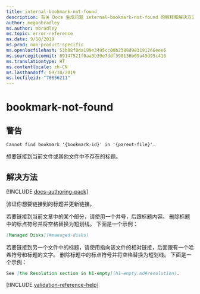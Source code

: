 ```yaml
---
title: internal-bookmark-not-found
description: 有关 Docs 生成问题 internal-bookmark-not-found 的解释和解决方法
author: meganbradley
ms.author: mbradley
ms.topic: error-reference
ms.date: 9/10/2019
ms.prod: non-product-specific
ms.openlocfilehash: 53b98f8da199e3495cc00b2388d983191268eee6
ms.sourcegitcommit: 89147521f0aa3b39e7ddf390136b09a43d95c416
ms.translationtype: HT
ms.contentlocale: zh-CN
ms.lasthandoff: 09/10/2019
ms.locfileid: "70856211"
---
```

# <a name="bookmark-not-found"></a>bookmark-not-found

## <a name="warning"></a>警告

`Cannot find bookmark '{bookmark-id}' in '{parent-file}'.`

想要链接到当前文件或其他文件中不存在的标题。

## <a name="resolution"></a>解决方法

[!INCLUDE [docs-authoring-pack](includes/docs-authoring-pack.md)]

验证你想要链接到的标题并更新链接。

若要链接到当前文章中的某个部分，请使用一个井号，后跟标题内容。 删除标题中的标点符号并将空格替换为短划线。 下面是一个示例：

```markdown
[Managed Disks](#managed-disks)
```

若要链接到另一个文件中的标题，请使用指向该文件的相对链接，后面跟有一个哈希符号和标题的文字。 删除标题中的标点符号并将空格替换为短划线。 下面是一个示例：

```markdown
See [the Resolution section in h1-empty](h1-empty.md#resolution).
```

<!--make sure to add this file to your includes folder and verify the path-->
[!INCLUDE [validation-reference-help](includes/validation-reference-help.md)]
